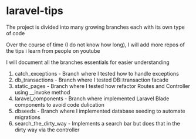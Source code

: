 # laravel-tips

The project is divided into many growing branches each with its own type of code

Over the course of time (I do not know how long), I will add more repos of the tips i learn from people on youtube

I will document all the branches essentials for easier understanding

<ol>
<li>catch_exceptions - Branch where I tested how to handle exceptions</li>
<li>db_transactions - Branch where I tested DB::transaction facade</li>
<li>static_pages - Branch where I tested how refactor Routes and Controller using __invoke method</li>
<li>laravel_components - Branch where implemented Laravel Blade components to avoid code dulication</li>
<li>dbseeds - Branch where I implemented database seeding to automate migrations</li>
<li>search_the_dirty_way - Implements a search bar but does that in the dirty way via the controller</li>
</ol>
